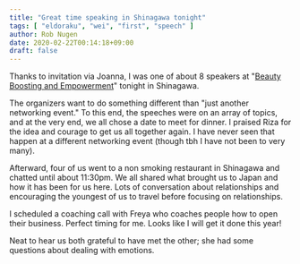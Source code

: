```yaml
---
title: "Great time speaking in Shinagawa tonight"
tags: [ "eldoraku", "wei", "first", "speech" ]
author: Rob Nugen
date: 2020-02-22T00:14:18+09:00
draft: false
---
```


Thanks to invitation via Joanna, I was one of about 8 speakers at
"[Beauty Boosting and Empowerment](https://www.facebook.com/events/454456011904316/)"
tonight in Shinagawa.

The organizers want to do something different than "just another
networking event."  To this end, the speeches were on an array of
topics, and at the very end, we all chose a date to meet for dinner.
I praised Riza for the idea and courage to get us all together
again. I have never seen that happen at a different networking event
(though tbh I have not been to very many).

Afterward, four of us went to a non smoking restaurant in Shinagawa
and chatted until about 11:30pm.  We all shared what brought us to
Japan and how it has been for us here.  Lots of conversation about
relationships and encouraging the youngest of us to travel before
focusing on relationships.

I scheduled a coaching call with Freya who coaches people how to open
their business.  Perfect timing for me.  Looks like I will get it done
this year!

Neat to hear us both grateful to have met the other; she had some
questions about dealing with emotions.
